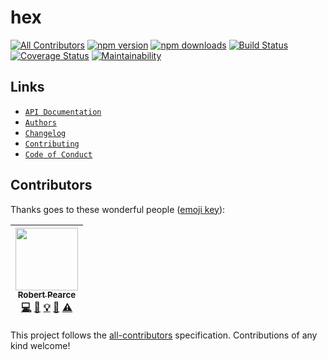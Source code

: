 # hex
[![All Contributors](https://img.shields.io/badge/all_contributors-1-orange.svg?style=flat-square)](#contributors)
[![npm version](https://img.shields.io/npm/v/@rpearce/hex.svg)](https://www.npmjs.com/package/@rpearce/hex) [![npm downloads](https://img.shields.io/npm/dt/@rpearce/hex.svg)](https://www.npmjs.com/package/@rpearce/hex) [![Build Status](https://travis-ci.org/rpearce/@rpearce/hex.svg?branch=master)](https://travis-ci.org/rpearce/@rpearce/hex) [![Coverage Status](https://coveralls.io/repos/github/rpearce/@rpearce/hex/badge.svg?branch=master)](https://coveralls.io/github/rpearce/@rpearce/hex?branch=master) [![Maintainability](https://api.codeclimate.com/v1/badges/8e4debef4b9f0e8acd6e/maintainability)](https://codeclimate.com/github/rpearce/@rpearce/hex/maintainability)

## Links
* [`API Documentation`](./API.md)
* [`Authors`](./AUTHORS.md)
* [`Changelog`](./CHANGELOG.md)
* [`Contributing`](./CONTRIBUTING.md)
* [`Code of Conduct`](./CODE_OF_CONDUCT.md)

## Contributors

Thanks goes to these wonderful people ([emoji key](https://github.com/kentcdodds/all-contributors#emoji-key)):

<!-- ALL-CONTRIBUTORS-LIST:START - Do not remove or modify this section -->
<!-- prettier-ignore -->
| [<img src="https://avatars2.githubusercontent.com/u/592876?v=4" width="100px;"/><br /><sub><b>Robert Pearce</b></sub>](https://robertwpearce.com)<br />[💻](https://github.com/rpearce/@rpearce/hex/commits?author=rpearce "Code") [📖](https://github.com/rpearce/@rpearce/hex/commits?author=rpearce "Documentation") [💡](#example-rpearce "Examples") [🤔](#ideas-rpearce "Ideas, Planning, & Feedback") [⚠️](https://github.com/rpearce/@rpearce/hex/commits?author=rpearce "Tests") |
| :---: |
<!-- ALL-CONTRIBUTORS-LIST:END -->

This project follows the [all-contributors](https://github.com/kentcdodds/all-contributors) specification. Contributions of any kind welcome!
